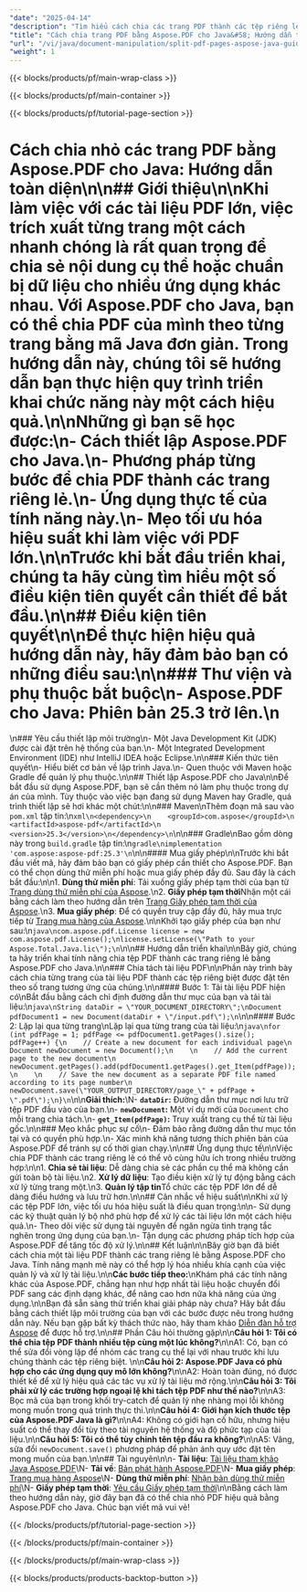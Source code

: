 ```yaml
---
"date": "2025-04-14"
"description": "Tìm hiểu cách chia các trang PDF thành các tệp riêng lẻ bằng Aspose.PDF cho Java. Hướng dẫn này bao gồm thiết lập, triển khai và ứng dụng thực tế."
"title": "Cách chia trang PDF bằng Aspose.PDF cho Java&#58; Hướng dẫn toàn diện"
"url": "/vi/java/document-manipulation/split-pdf-pages-aspose-java-guide/"
"weight": 1
---
```


{{< blocks/products/pf/main-wrap-class >}}

{{< blocks/products/pf/main-container >}}

{{< blocks/products/pf/tutorial-page-section >}}
# Cách chia nhỏ các trang PDF bằng Aspose.PDF cho Java: Hướng dẫn toàn diện\n\n## Giới thiệu\n\nKhi làm việc với các tài liệu PDF lớn, việc trích xuất từng trang một cách nhanh chóng là rất quan trọng để chia sẻ nội dung cụ thể hoặc chuẩn bị dữ liệu cho nhiều ứng dụng khác nhau. Với **Aspose.PDF cho Java**, bạn có thể chia PDF của mình theo từng trang bằng mã Java đơn giản. Trong hướng dẫn này, chúng tôi sẽ hướng dẫn bạn thực hiện quy trình triển khai chức năng này một cách hiệu quả.\n\n**Những gì bạn sẽ học được:**\n- Cách thiết lập Aspose.PDF cho Java.\n- Phương pháp từng bước để chia PDF thành các trang riêng lẻ.\n- Ứng dụng thực tế của tính năng này.\n- Mẹo tối ưu hóa hiệu suất khi làm việc với PDF lớn.\n\nTrước khi bắt đầu triển khai, chúng ta hãy cùng tìm hiểu một số điều kiện tiên quyết cần thiết để bắt đầu.\n\n## Điều kiện tiên quyết\n\nĐể thực hiện hiệu quả hướng dẫn này, hãy đảm bảo bạn có những điều sau:\n\n### Thư viện và phụ thuộc bắt buộc\n- **Aspose.PDF cho Java**: Phiên bản 25.3 trở lên.\n  
\n### Yêu cầu thiết lập môi trường\n- Một Java Development Kit (JDK) được cài đặt trên hệ thống của bạn.\n- Một Integrated Development Environment (IDE) như IntelliJ IDEA hoặc Eclipse.\n\n### Kiến thức tiên quyết\n- Hiểu biết cơ bản về lập trình Java.\n- Quen thuộc với Maven hoặc Gradle để quản lý phụ thuộc.\n\n## Thiết lập Aspose.PDF cho Java\n\nĐể bắt đầu sử dụng Aspose.PDF, bạn sẽ cần thêm nó làm phụ thuộc trong dự án của mình. Tùy thuộc vào việc bạn đang sử dụng Maven hay Gradle, quá trình thiết lập sẽ hơi khác một chút:\n\n### Maven\nThêm đoạn mã sau vào `pom.xml` tập tin:\n```xml\n<dependency>\n    <groupId>com.aspose</groupId>\n    <artifactId>aspose-pdf</artifactId>\n    <version>25.3</version>\n</dependency>\n```\n\n### Gradle\nBao gồm dòng này trong `build.gradle` tập tin:\n```gradle\nimplementation 'com.aspose:aspose-pdf:25.3'\n```\n\n#### Mua giấy phép\n\nTrước khi bắt đầu viết mã, hãy đảm bảo bạn có giấy phép cần thiết cho Aspose.PDF. Bạn có thể chọn dùng thử miễn phí hoặc mua giấy phép đầy đủ. Sau đây là cách bắt đầu:\n\n1. **Dùng thử miễn phí**: Tải xuống giấy phép tạm thời của bạn từ [Trang dùng thử miễn phí của Aspose](https://releases.aspose.com/pdf/java/).\n2. **Giấy phép tạm thời**Nhận một cái bằng cách làm theo hướng dẫn trên [Trang Giấy phép tạm thời của Aspose](https://purchase.aspose.com/temporary-license/).\n3. **Mua giấy phép**: Để có quyền truy cập đầy đủ, hãy mua trực tiếp từ [Trang mua hàng của Aspose](https://purchase.aspose.com/buy).\n\nKhởi tạo giấy phép của bạn như sau:\n```java\ncom.aspose.pdf.License license = new com.aspose.pdf.License();\nlicense.setLicense(\"Path to your Aspose.Total.Java.lic\");\n```\n\n## Hướng dẫn triển khai\n\nBây giờ, chúng ta hãy triển khai tính năng chia tệp PDF thành các trang riêng lẻ bằng Aspose.PDF cho Java.\n\n### Chia tách tài liệu PDF\n\nPhần này trình bày cách chia từng trang của tài liệu PDF thành các tệp riêng biệt được đặt tên theo số trang tương ứng của chúng.\n\n#### Bước 1: Tải tài liệu PDF hiện có\nBắt đầu bằng cách chỉ định đường dẫn thư mục của bạn và tải tài liệu:\n```java\nString dataDir = \"YOUR_DOCUMENT_DIRECTORY\";\nDocument pdfDocument1 = new Document(dataDir + \"/input.pdf\");\n```\n\n#### Bước 2: Lặp lại qua từng trang\nLặp lại qua từng trang của tài liệu:\n```java\nfor (int pdfPage = 1; pdfPage <= pdfDocument1.getPages().size(); pdfPage++) {\n    // Create a new document for each individual page\n    Document newDocument = new Document();\n    \n    // Add the current page to the new document\n    newDocument.getPages().add(pdfDocument1.getPages().get_Item(pdfPage));\n    \n    // Save the new document as a separate PDF file named according to its page number\n    newDocument.save(\"YOUR_OUTPUT_DIRECTORY/page_\" + pdfPage + \".pdf\");\n}\n```\n\n**Giải thích:**\N- **`dataDir`:** Đường dẫn thư mục nơi lưu trữ tệp PDF đầu vào của bạn.\n- **`newDocument`:** Một ví dụ mới của `Document` cho mỗi trang chia tách.\n- **`get_Item(pdfPage)`:** Truy xuất trang cụ thể từ tài liệu gốc.\n\n### Mẹo khắc phục sự cố\n- Đảm bảo rằng đường dẫn thư mục tồn tại và có quyền phù hợp.\n- Xác minh khả năng tương thích phiên bản của Aspose.PDF để tránh sự cố thời gian chạy.\n\n## Ứng dụng thực tế\n\nViệc chia PDF thành các trang riêng lẻ có thể vô cùng hữu ích trong nhiều trường hợp:\n\n1. **Chia sẻ tài liệu**: Dễ dàng chia sẻ các phần cụ thể mà không cần gửi toàn bộ tài liệu.\n2. **Xử lý dữ liệu**: Tạo điều kiện xử lý tự động bằng cách xử lý từng trang một.\n3. **Quản lý tập tin**Tổ chức các tệp PDF lớn để dễ dàng điều hướng và lưu trữ hơn.\n\n## Cân nhắc về hiệu suất\n\nKhi xử lý các tệp PDF lớn, việc tối ưu hóa hiệu suất là điều quan trọng:\n\n- Sử dụng các kỹ thuật quản lý bộ nhớ phù hợp để xử lý các tài liệu lớn một cách hiệu quả.\n- Theo dõi việc sử dụng tài nguyên để ngăn ngừa tình trạng tắc nghẽn trong ứng dụng của bạn.\n- Tận dụng các phương pháp tích hợp của Aspose.PDF để tăng tốc độ xử lý.\n\n## Kết luận\n\nBây giờ bạn đã biết cách chia một tài liệu PDF thành các trang riêng lẻ bằng Aspose.PDF cho Java. Tính năng mạnh mẽ này có thể hợp lý hóa nhiều khía cạnh của việc quản lý và xử lý tài liệu.\n\n**Các bước tiếp theo:**\nKhám phá các tính năng khác của Aspose.PDF, chẳng hạn như hợp nhất tài liệu hoặc chuyển đổi PDF sang các định dạng khác, để nâng cao hơn nữa khả năng của ứng dụng.\n\nBạn đã sẵn sàng thử triển khai giải pháp này chưa? Hãy bắt đầu bằng cách thiết lập môi trường của bạn với các bước được nêu trong hướng dẫn này. Nếu bạn gặp bất kỳ thách thức nào, hãy tham khảo [Diễn đàn hỗ trợ Aspose](https://forum.aspose.com/c/pdf/10) để được hỗ trợ.\n\n## Phần Câu hỏi thường gặp\n\n**Câu hỏi 1: Tôi có thể chia tệp PDF thành nhiều tệp cùng một lúc không?**\n\nA1: Có, bạn có thể sửa đổi vòng lặp để nhóm các trang cụ thể lại với nhau trước khi lưu chúng thành các tệp riêng biệt. \n\n**Câu hỏi 2: Aspose.PDF Java có phù hợp cho các ứng dụng quy mô lớn không?**\n\nA2: Hoàn toàn đúng, nó được thiết kế để xử lý hiệu quả các tác vụ xử lý tài liệu mở rộng.\n\n**Câu hỏi 3: Tôi phải xử lý các trường hợp ngoại lệ khi tách tệp PDF như thế nào?**\n\nA3: Bọc mã của bạn trong khối try-catch để quản lý nhẹ nhàng mọi lỗi không mong muốn trong quá trình thực thi.\n\n**Câu hỏi 4: Giới hạn kích thước tệp của Aspose.PDF Java là gì?**\n\nA4: Không có giới hạn cố hữu, nhưng hiệu suất có thể thay đổi tùy theo tài nguyên hệ thống và độ phức tạp của tài liệu.\n\n**Câu hỏi 5: Tôi có thể tùy chỉnh tên tệp đầu ra không?**\n\nA5: Vâng, sửa đổi `newDocument.save()` phương pháp để phản ánh quy ước đặt tên mong muốn của bạn.\n\n## Tài nguyên\n\n- **Tài liệu**: [Tài liệu tham khảo Java Aspose.PDF](https://reference.aspose.com/pdf/java/)\N- **Tải về**: [Bản phát hành Aspose.PDF](https://releases.aspose.com/pdf/java/)\N- **Mua giấy phép**: [Trang mua hàng Aspose](https://purchase.aspose.com/buy)\N- **Dùng thử miễn phí**: [Nhận bản dùng thử miễn phí](https://releases.aspose.com/pdf/java/)\N- **Giấy phép tạm thời**: [Yêu cầu Giấy phép tạm thời](https://purchase.aspose.com/temporary-license/)\n\nBằng cách làm theo hướng dẫn này, giờ đây bạn đã có thể chia nhỏ PDF hiệu quả bằng Aspose.PDF cho Java. Chúc bạn viết mã vui vẻ!

{{< /blocks/products/pf/tutorial-page-section >}}

{{< /blocks/products/pf/main-container >}}

{{< /blocks/products/pf/main-wrap-class >}}

{{< blocks/products/products-backtop-button >}}